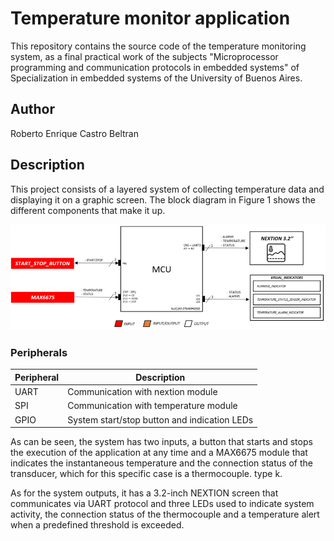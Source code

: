 # Temperature monitor application

This repository contains the source code of the temperature monitoring system, as a final practical work of the subjects "Microprocessor programming and communication protocols in embedded systems" of Specialization in embedded systems of the University of Buenos Aires.

## Author

Roberto Enrique Castro Beltran

## Description

This project consists of a layered system of collecting temperature data and displaying it on a graphic screen. The block diagram in Figure 1 shows the different components that make it up.

<img src="https://raw.githubusercontent.com/castRoberto/PDM_LSE/main/TempMonitorApp/doc/BlockDiagram.png">


### Peripherals
|Peripheral|Description|
|----------|---------|
|UART| Communication with nextion module|
|SPI| Communication with temperature module|
|GPIO| System start/stop button and indication LEDs|

As can be seen, the system has two inputs, a button that starts and stops the execution of the application at any time and a MAX6675 module that indicates the instantaneous temperature and the connection status of the transducer, which for this specific case is a thermocouple. type k.

As for the system outputs, it has a 3.2-inch NEXTION screen that communicates via UART protocol and three LEDs used to indicate system activity, the connection status of the thermocouple and a temperature alert when a predefined threshold is exceeded.
